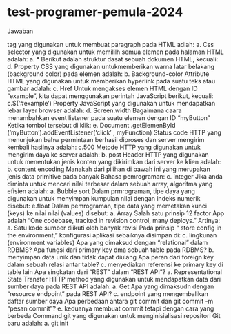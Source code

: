 # test-programer-pemula-2024
Jawaban

tag yang digunakan untuk membuat paragraph pada HTML adlah: a.
Css selector yang digunakan untuk memililh semua elemen pada halaman HTML adalah: a. *
Berikut adalah struktur dasat sebuah dokumen HTML, kecuali: d.
Property CSS yang digunakan untukmemberikan warna latar belakang (background color) pada elemen adalah: b. Background-color
Attribute HTML yang digunakan untuk memberikan hyperlink pada suatu teks atau gambar adalah: c. Href
Untuk mengakses elemen HTML dengan ID “example”, kita dapat menggunakan perintah JavaScript berikut, kecuali: c.$(‘#example’)
Property JavaScript yang digunakan untuk mendapatkan lebar layer browser adalah: d. Screen.width
Bagaimana caara menambahkan event listener pada suatu elemen dengan ID “myButton” Ketika tombol tersebut di klik: e. Document .getElemenById (‘myButton’).addEventListener(‘click’ , myFunction)
Status code HTTP yang menunjukan bahw permintaan berhasil diproses dan server mengirim kembali hasilnya adalah: c.500
Metode HTTP yang digunakan untuk mengirim daya ke server adalah: b. post
Header HTTP yang digunakan untuk menentukan jenis konten yang dikirimkan dari server ke klien adalah: b. content encoding
Manakah dari pilihan di bawah ini yang merupakan jenis data primitive pada banyak Bahasa pemrograman: c. integer
Jika anda diminta untuk mencari nilai terbesar dalam sebuah array, algoritma yang efisien adalah: a. Bubble sort
Dalam prmrograman, tipe daya yang digunakan untuk menyimpan kumpulan nilai dengan indeks numerik disebut: e.float
Dalam pemrograman, tipe data yang memetakan kunci (keys) ke nilai nilai (values) disebut: a. Array
Salah satu prinsip 12 factor App adalah “One codebase, tracked in revision control, many deploys.” Artinya: a. Satu kode sumber diikuti oleh banyak revisi
Pada prinsip “ store config in the environment,” konfigurasi aplikasi sebaiknya disimpan di: c. lingkunan (environment variables)
Apa yang dimaksud dengan “relational” dalam RDBMS?
Apa fungsi dari primary key dma sebuah table pada RDBMS? b. menyimpan data unik dan tidak dapat diulang
Apa peran dari foreign key dalam sebuah relasi antar table? c. menyediakan referensi ke primary key di table lain
Apa singkatan dari “REST” dalam “REST API”? a. Representational State Transfer
HTTP method yang digunakan untuk mendapatkan data dari sumber daya pada REST API adalah: a. Get
Apa yang dimaksudn dengan “resource endpoint” pada REST API? c. endpoint yang mengembalikan daftar sumber daya
Apa perbedaan antara git commit dan git commit -m “pesan commit”? e. keduanya membuat commit tetapi dengan cara yang berbeda
Command git yang digunakan untuk menginisialisasi repositori Git baru adalah: a. git init

